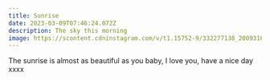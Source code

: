 ```yaml
---
title: Sunrise
date: 2023-03-09T07:46:24.072Z
description: The sky this morning
image: https://scontent.cdninstagram.com/v/t1.15752-9/332277138_200931862537384_7835972749124958306_n.jpg?stp=dst-jpg_p240x240&_nc_cat=107&ccb=1-7&_nc_sid=5a057b&_nc_ohc=2bo9opjSDeEAX8trBhv&_nc_ad=z-m&_nc_cid=0&_nc_ht=scontent.cdninstagram.com&oh=03_AdT0FiUqDi48HlPMI0oG56yBmA1imIopSB72VQ5aRYmd7g&oe=6430ECE2
---
```

The sunrise is almost as beautiful as you baby, I love you, have a nice day xxxx